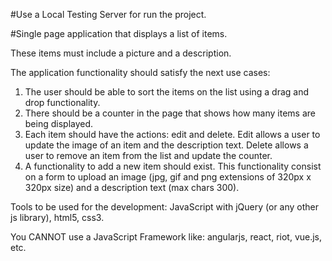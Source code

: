 #Use a Local Testing Server for run the project.

#Single page application that displays a list of items.

These items must include a picture and a description.

The application functionality should satisfy the next use cases:
1. The user should be able to sort the items on the list using a drag and drop functionality.
2. There should be a counter in the page that shows how many items are being displayed.
3. Each item should have the actions: edit and delete. Edit allows a user to update the image of an item and the description text. Delete allows a user to remove an item from the list and update the counter.
4. A functionality to add a new item should exist. This functionality consist on a form to upload an image (jpg, gif and png extensions of 320px x 320px size) and a description text (max chars 300).

Tools to be used for the development: JavaScript with jQuery (or any other js library), html5, css3.

You CANNOT use a JavaScript Framework like: angularjs, react, riot, vue.js, etc.
